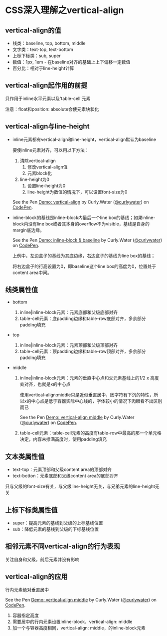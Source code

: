 # CSS深入理解之vertical-align

## vertical-align的值

- 线类：baseline, top, bottom, middle
- 文字类：text-top, text-bottom
- 上标下标类：sub, super
- 数值：1px, 1em - 在baseline对齐的基础上上下偏移一定数值
- 百分比：相对于line-height计算

## vertical-align起作用的前提

只作用于inline水平元素以及'table-cell'元素

注意：float和position: absolute会使元素块状化

## vertical-align与line-height

- inline元素都有vertical-align和line-height，vertical-align默认为baseline

  要使inline元素对齐，可以用以下方法：

  1. 清除vertical-align
     1. 修改vertical-align值
     2. 元素block化
  2. line-height为0
     1. 设置line-height为0
     2. line-height为数值的情况下，可以设置font-size为0

  <p data-height="265" data-theme-id="0" data-slug-hash="BGgPby" data-default-tab="css,result" data-user="curlywater" data-pen-title="Demo: vertical-align" class="codepen">See the Pen <a href="https://codepen.io/curlywater/pen/BGgPby/">Demo: vertical-align</a> by Curly.Water (<a href="https://codepen.io/curlywater">@curlywater</a>) on <a href="https://codepen.io">CodePen</a>.</p>
  <script async src="https://static.codepen.io/assets/embed/ei.js"></script>

- inline-block的基线是inline-block内最后一个line box的基线；如果inline-block内没有line box或者其本身的overflow不为visible，基线是自身的margin底边缘。

  <p data-height="265" data-theme-id="0" data-slug-hash="LXKJyv" data-default-tab="js,result" data-user="curlywater" data-pen-title="Demo: inline-block & baseline" class="codepen">See the Pen <a href="https://codepen.io/curlywater/pen/LXKJyv/">Demo: inline-block & baseline</a> by Curly.Water (<a href="https://codepen.io/curlywater">@curlywater</a>) on <a href="https://codepen.io">CodePen</a>.</p>
  <script async src="https://static.codepen.io/assets/embed/ei.js"></script>

  上例中，左边盒子的基线为其底边缘，右边盒子的基线为line box的基线；

  将右边盒子的行高设置为0，即baseline这个line box的高度为0，位置处于content area中间。

## 线类属性值

- bottom

  1. inline|inline-block元素：元素底部和父级底部对齐
  2. table-cell元素：底padding边缘和table-row底部对齐，多余部分padding填充

- top

  1. inline|inline-block元素：元素顶部和父级顶部对齐
  2. table-cell元素：顶padding边缘和table-row顶部对齐，多余部分padding填充

- middle

  1. inline|inline-block元素：元素的垂直中心点和父元素基线上的1/2 x 高度处对齐，也就是x的中心点

     使用vertical-align:middle只是近似垂直居中，因字符有下沉的特性，所以x的中心点是低于容器实际中心线的，字体较小的情况下肉眼看不出区别而已

     <p data-height="265" data-theme-id="0" data-slug-hash="bQPmpv" data-default-tab="result" data-user="curlywater" data-pen-title="Demo: vertical-align middle" class="codepen">See the Pen <a href="https://codepen.io/curlywater/pen/bQPmpv/">Demo: vertical-align middle</a> by Curly.Water (<a href="https://codepen.io/curlywater">@curlywater</a>) on <a href="https://codepen.io">CodePen</a>.</p>
     <script async src="https://static.codepen.io/assets/embed/ei.js"></script>

  2. table-cell元素：table-cell元素的高度有table-row中最高的那一个单元格决定，内容未撑满高度时，使用padding填充

## 文本类属性值

- text-top：元素顶部和父级content area的顶部对齐
- text-botton：元素底部和父级content area的底部对齐

只与父级的font-size有关，与父级line-height无关，与兄弟元素的line-height无关

## 上标下标类属性值

- super：提高元素的基线到父级的上标基线位置
- sub：降低元素的基线到父级的下标基线位置

## 相邻元素不同vertical-align的行为表现

关注自身和父级，前后元素并没有影响

## vertical-align的应用

行内元素绝对垂直居中

<p data-height="265" data-theme-id="0" data-slug-hash="jQgwxP" data-default-tab="css,result" data-user="curlywater" data-pen-title="Demo: vertical-align middle" class="codepen">See the Pen <a href="https://codepen.io/curlywater/pen/jQgwxP/">Demo: vertical-align middle</a> by Curly.Water (<a href="https://codepen.io/curlywater">@curlywater</a>) on <a href="https://codepen.io">CodePen</a>.</p>
<script async src="https://static.codepen.io/assets/embed/ei.js"></script>

1. 容器指定高度
2. 需要居中的行内元素设置inline-block，vertical-align: middle
3. 加一个与容器高度相同，vertical-align: middle，的inline-block元素

